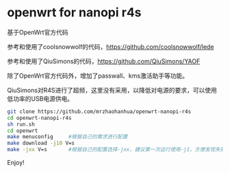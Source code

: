# openwrt for nanopi r4s

基于OpenWrt官方代码

参考和使用了coolsnowwolf的代码，https://github.com/coolsnowwolf/lede

参考和使用了QiuSimons的代码，https://github.com/QiuSimons/YAOF

除了OpenWrt官方代码外，增加了passwall、kms激活助手等功能。

QiuSimons对R4S进行了超频，这里没有采用，以降低对电源的要求，可以使用低功率的USB电源供电。

```BASH
git clone https://github.com/mrzhaohanhua/openwrt-nanopi-r4s
cd openwrt-nanopi-r4s
sh run.sh
cd openwrt
make menuconfig     #根据自己的需求进行配置
make download -j10 V=s
make -jxx V=s       #根据自己的配置选择-jxx，建议第一次运行使用-j1，方便发现失败原因
```
Enjoy!
